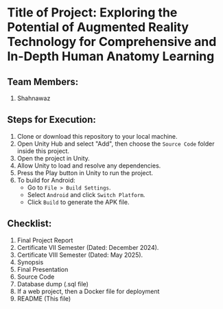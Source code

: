 # Title of Project: Exploring the Potential of Augmented Reality Technology for Comprehensive and In-Depth Human Anatomy Learning 

## Team Members:
1. Shahnawaz

## Steps for Execution:
1. Clone or download this repository to your local machine.
2. Open Unity Hub and select "Add", then choose the `Source Code` folder inside this project.
3. Open the project in Unity.
4. Allow Unity to load and resolve any dependencies.
5. Press the Play button in Unity to run the project.
6. To build for Android:
    - Go to `File > Build Settings`.
    - Select `Android` and click `Switch Platform`.
    - Click `Build` to generate the APK file.
   

## Checklist:
1. Final Project Report
2. Certificate VII Semester (Dated: December 2024).
3. Certificate VIII Semester (Dated: May 2025).
4. Synopsis
5. Final Presentation
6. Source Code
7. Database dump (.sql file)
8. If a web project, then a Docker file for deployment
9. README (This file)